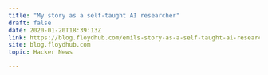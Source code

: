 ```yaml
---
title: "My story as a self-taught AI researcher"
draft: false
date: 2020-01-20T18:39:13Z
link: https://blog.floydhub.com/emils-story-as-a-self-taught-ai-researcher/?utm_medium=RSS&utm_source=hune
site: blog.floydhub.com
topic: Hacker News  

---
```

